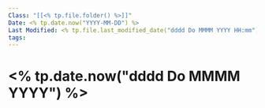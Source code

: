```yaml
---
Class: "[[<% tp.file.folder() %>]]"
Date: <% tp.date.now("YYYY-MM-DD") %>
Last Modified: <% tp.file.last_modified_date("dddd Do MMMM YYYY HH:mm") %>
tags:
---
```

# <% tp.date.now("dddd Do MMMM YYYY") %>
